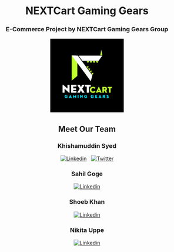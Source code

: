 <h1 align='center'>NEXTCart Gaming Gears</h1>

<h3 align='center'>E-Commerce Project by NEXTCart Gaming Gears Group</h3>
<p align="center"><img height='200vh' width='200vw' src='https://github.com/officialkmsyed/NextCart/blob/f0f812efb74abcc90ab42c7293c818c8a9029742/brand_src/NextCart.png' /></p>


<!-- Social Media Icons -->
<div id='social-media-profiles' align='center'>
 <h2 align='center'>Meet Our Team</h2>
 <h3>Khishamuddin Syed</h3>
  
  <a href='https://www.linkedin.com/in/kmsyed/' target="_blank"><img alt='Linkedin' src='https://img.shields.io/badge/Khishamuddin_Syed-100000?style=for-the-badge&logo=Linkedin&logoColor=FFFFFF&labelColor=00AAFF&color=FFF2F2'/></a> &nbsp; <a href='https://twitter.com/officialkmsyed' target="_blank"><img alt='Twitter' src='https://img.shields.io/badge/Khishamuddin_Syed-100000?style=for-the-badge&logo=Twitter&logoColor=FFFFFF&labelColor=000000&color=FFFFFF'/></a>
 <h3>Sahil Goge</h3>
  <a href='https://www.linkedin.com/in/sahil-goge-0b9376210/' target="_blank"><img alt='Linkedin' src='https://img.shields.io/badge/Sahil_Goge-100000?style=for-the-badge&logo=Linkedin&logoColor=white&labelColor=0077FF&color=FFFFFF'/></a>
 <h3>Shoeb Khan</h3>
  <a href='https://www.linkedin.com/in/khan-shoeb/' target="_blank"><img alt='Linkedin' src='https://img.shields.io/badge/Shoeb_Khan-100000?style=for-the-badge&logo=Linkedin&logoColor=FFFFFF&labelColor=00AAFF&color=FFF2F2'/></a>
 <h3>Nikita Uppe</h3>
  <a href='https://www.linkedin.com/in/nikita-uppe-94a479232/' target="_blank"><img alt='Linkedin' src='https://img.shields.io/badge/nikita_uppe-100000?style=for-the-badge&logo=Linkedin&logoColor=FFFFFF&labelColor=00AAFF&color=FFF2F2'/></a>
 


